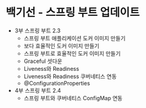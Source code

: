 # 백기선 - 스프링 부트 업데이트
- 3부 스프링 부트 2.3
  - 스프링 부트 애플리케이션 도커 이미지 만들기
  - 보다 효율적인 도커 이미지 만들기
  - 스프링 부트로 효율적인 도커 이미지 만들기
  - Graceful 셧다운
  - Liveness와 Readiness
  - Liveness와 Readiness 쿠버네티스 연동
  - @ConfigurationProperties
- 4부 스프링 부트 2.4 
  - 스프링 부트와 쿠버네티스 ConfigMap 연동   
